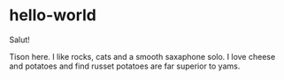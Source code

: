 # hello-world
Salut!

Tison here. I like rocks, cats and a smooth saxaphone solo.
I love cheese and potatoes and find russet potatoes are far superior to yams. 
